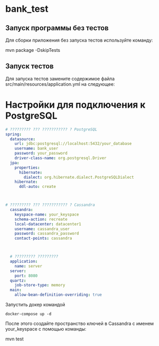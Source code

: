# bank_test

## Запуск программы без тестов

Для сборки приложения без запуска тестов используйте команду:

mvn package -DskipTests

## Запуск тестов

Для запуска тестов замените содержимое файла src/main/resources/application.yml на следующее:

# Настройки для подключения к PostgreSQL

```yml
# ????????? ??? ??????????? ? PostgreSQL
spring:
  datasource:
    url: jdbc:postgresql://localhost:5432/your_database
    username: bank_user
    password: your_password
    driver-class-name: org.postgresql.Driver
  jpa:
    properties:
      hibernate:
        dialect: org.hibernate.dialect.PostgreSQLDialect
    hibernate:
      ddl-auto: create



# ????????? ??? ??????????? ? Cassandra
  cassandra:
    keyspace-name: your_keyspace
    schema-action: recreate
    local-datacenter: datacenter1
    username: cassandra_user
    password: cassandra_password
    contact-points: cassandra



  # ????????? ?????????
  application:
    name: server
  server:
    port: 8080
  quartz:
    job-store-type: memory
  main:
    allow-bean-definition-overriding: true
```

Запустить докер командой 

```shell
docker-compose up -d
```

После этого создайте пространство ключей в Cassandra с именем your_keyspace с помощью команды:

mvn test

